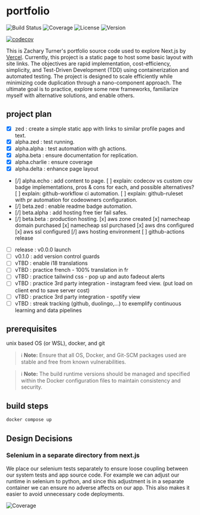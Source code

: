 # portfolio

![Build Status](https://img.shields.io/github/actions/workflow/status/FlaccidFacade/portfolio/ci.yml?branch=main)
![Coverage](https://img.shields.io/badge/coverage-100%25-brightgreen)
![License](https://img.shields.io/github/license/FlaccidFacade/portfolio)
![Version](https://img.shields.io/github/package-json/v/FlaccidFacade/portfolio/app)

[![codecov](https://codecov.io/gh/FlaccidFacade/portfolio/branch/main/graph/badge.svg)](https://codecov.io/gh/FlaccidFacade/portfolio)

This is Zachary Turner's portfolio source code used to explore Next.js by [Vercel](./vercel.info). Currently, this project is a static page to host some basic layout with site links. The objectives are rapid implementation, cost-efficiency, simplicity, and Test-Driven Development (TDD) using containerization and automated testing. The project is designed to scale efficiently while minimizing code duplication through a nano-component approach. The ultimate goal is to practice, explore some new frameworks, familiarize myself with alternative solutions, and enable others.

## project plan

- [x] zed : create a simple static app with links to similar profile pages and text.
- [x] alpha.zed : test running.
- [x] alpha.alpha : test automation with gh actions.
- [x] alpha.beta : ensure documentation for replication.
- [x] alpha.charlie : ensure coverage
- [x] alpha.delta : enhance page layout
- [/] alpha.echo : add content to page.
    [ ] explain: codecov vs custom cov badge implementations, pros & cons for each, and possible alternatives?
    [ ] explain: github-workflow ci automation.
    [ ] explain: github-ruleset with pr automation for codeowners configuration.
- [/] beta.zed : enable readme badge automation.
- [/] beta.alpha : add hosting free tier fail safes.
- [/] beta.beta : production hosting.
    [x] aws zone created
    [x] namecheap domain purchased
    [x] namecheap ssl purchased
    [x] aws dns configured
    [x] aws ssl configured
    [/] aws hosting environment
    [ ] github-actions release
- [ ] release : v0.0.0 launch
- [ ] v0.1.0 : add version control guards
- [ ] vTBD : enable i18 translations
- [ ] vTBD : practice french - 100% translation in fr
- [ ] vTBD : practice tailwind css - pop up and auto fadeout alerts
- [ ] vTBD : practice 3rd party integration - instagram feed view. (put load on client end to save server cost)
- [ ] vTBD : practice 3rd party integration - spotify view
- [ ] vTBD : streak tracking (github, duolingo,...) to exemplify continuous learning and data pipelines

## prerequisites

unix based OS (or WSL), docker, and git

> ℹ️ **Note:** Ensure that all OS, Docker, and Git-SCM packages used are stable and free from known vulnerabilities.

> ℹ️ **Note:** The build runtime versions should be managed and specified within the Docker configuration files to maintain consistency and security.

## build steps

```bash
docker compose up
```

## Design Decisions

### Selenium in a separate directory from next.js

We place our selenium tests separately to ensure loose coupling between our system tests and app source code. For example we can adjust our runtime in selenium to python, and since this adjustment is in a separate container we can ensure no adverse affects on our app. This also makes it easier to avoid unnecessary code deployments.

![Coverage](https://img.shields.io/badge/Coverage-100%25-brightgreen)
